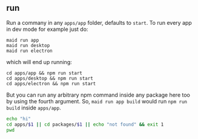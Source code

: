 ## run

Run a commany in any `apps/app` folder, defaults to `start`. To run every app in dev mode for example just do:

```
maid run app
maid run desktop
maid run electron
```

which will end up running:

```
cd apps/app && npm run start
cd apps/desktop && npm run start
cd apps/electron && npm run start
```

But you can run any arbitrary npm command inside any package here too by using the fourth argument. So, `maid run app build` would run `npm run build` inside `apps/app`.

```bash
echo "hi"
cd apps/$1 || cd packages/$1 || echo "not found" && exit 1
pwd
```
